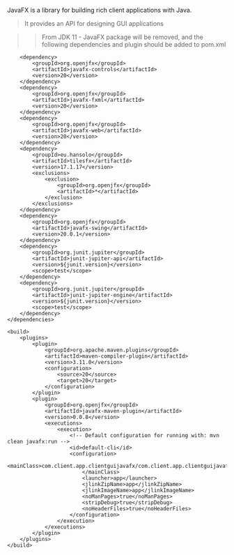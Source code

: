 JavaFX is a library for building rich client applications with Java. 
>It provides an API for designing GUI applications

>>From JDK 11 - JavaFX package will be removed,
and the following dependencies and plugin should be added to pom.xml

><dependencies>
        <dependency>
            <groupId>org.openjfx</groupId>
            <artifactId>javafx-controls</artifactId>
            <version>20</version>
        </dependency>
        <dependency>
            <groupId>org.openjfx</groupId>
            <artifactId>javafx-fxml</artifactId>
            <version>20</version>
        </dependency>
        <dependency>
            <groupId>org.openjfx</groupId>
            <artifactId>javafx-web</artifactId>
            <version>20</version>
        </dependency>
        <dependency>
            <groupId>eu.hansolo</groupId>
            <artifactId>tilesfx</artifactId>
            <version>17.1.17</version>
            <exclusions>
                <exclusion>
                    <groupId>org.openjfx</groupId>
                    <artifactId>*</artifactId>
                </exclusion>
            </exclusions>
        </dependency>
        <dependency>
            <groupId>org.openjfx</groupId>
            <artifactId>javafx-swing</artifactId>
            <version>20.0.1</version>
        </dependency>
        <dependency>
            <groupId>org.junit.jupiter</groupId>
            <artifactId>junit-jupiter-api</artifactId>
            <version>${junit.version}</version>
            <scope>test</scope>
        </dependency>
        <dependency>
            <groupId>org.junit.jupiter</groupId>
            <artifactId>junit-jupiter-engine</artifactId>
            <version>${junit.version}</version>
            <scope>test</scope>
        </dependency>
    </dependencies>

    <build>
        <plugins>
            <plugin>
                <groupId>org.apache.maven.plugins</groupId>
                <artifactId>maven-compiler-plugin</artifactId>
                <version>3.11.0</version>
                <configuration>
                    <source>20</source>
                    <target>20</target>
                </configuration>
            </plugin>
            <plugin>
                <groupId>org.openjfx</groupId>
                <artifactId>javafx-maven-plugin</artifactId>
                <version>0.0.8</version>
                <executions>
                    <execution>
                        <!-- Default configuration for running with: mvn clean javafx:run -->
                        <id>default-cli</id>
                        <configuration>
                            <mainClass>com.client.app.clientguijavafx/com.client.app.clientguijavafx.HelloApplication
                            </mainClass>
                            <launcher>app</launcher>
                            <jlinkZipName>app</jlinkZipName>
                            <jlinkImageName>app</jlinkImageName>
                            <noManPages>true</noManPages>
                            <stripDebug>true</stripDebug>
                            <noHeaderFiles>true</noHeaderFiles>
                        </configuration>
                    </execution>
                </executions>
            </plugin>
        </plugins>
    </build>